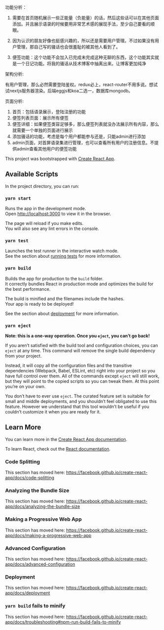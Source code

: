 
功能分析：

1. 需要在首页随机展示一些正能量（负能量）的话，然后这些话可以在其他页面添加。并且展示语录的时候要用非常艺术感的展现手法，至少自己要看的顺眼。

2. 因为认识的朋友好像也挺感兴趣的，所以还是需要用户管理。不过如果没有用户管理，那自己写的骚话也会很羞耻的被其他人看到了。

3. 便签功能：这个功能不会加入已完成未完成这种无聊的东西，这个功能其实就是一个日记功能。将我的骚话从技术博客中抽离出来。让博客更加纯净

    

架构分析:

有用户管理，那么必然需要登陆鉴权。redux必上，react-router不用多说。想试试nextjs服务器渲染。后端eggjs和koa二选一，数据库mongodb。

页面分析:

1. 首页：包括语录展示，登陆注册的功能
2. 便签列表页面：展示所有便签
3. 便签详细：如果便签类容足够多，那么便签列表就没办法展示所有内容，那么就需要一个单独的页面进行展示
4. 添加骚话的功能，考虑是每个用户都能参与还是，只能admin进行添加
5. admin页面，对首屏语录集进行管理，也可以查看所有用户的注册信息。不提供admin查看其他用户的便签功能

This project was bootstrapped with [Create React App](https://github.com/facebook/create-react-app).

## Available Scripts

In the project directory, you can run:

### `yarn start`

Runs the app in the development mode.<br />
Open [http://localhost:3000](http://localhost:3000) to view it in the browser.

The page will reload if you make edits.<br />
You will also see any lint errors in the console.

### `yarn test`

Launches the test runner in the interactive watch mode.<br />
See the section about [running tests](https://facebook.github.io/create-react-app/docs/running-tests) for more information.

### `yarn build`

Builds the app for production to the `build` folder.<br />
It correctly bundles React in production mode and optimizes the build for the best performance.

The build is minified and the filenames include the hashes.<br />
Your app is ready to be deployed!

See the section about [deployment](https://facebook.github.io/create-react-app/docs/deployment) for more information.

### `yarn eject`

**Note: this is a one-way operation. Once you `eject`, you can’t go back!**

If you aren’t satisfied with the build tool and configuration choices, you can `eject` at any time. This command will remove the single build dependency from your project.

Instead, it will copy all the configuration files and the transitive dependencies (Webpack, Babel, ESLint, etc) right into your project so you have full control over them. All of the commands except `eject` will still work, but they will point to the copied scripts so you can tweak them. At this point you’re on your own.

You don’t have to ever use `eject`. The curated feature set is suitable for small and middle deployments, and you shouldn’t feel obligated to use this feature. However we understand that this tool wouldn’t be useful if you couldn’t customize it when you are ready for it.

## Learn More

You can learn more in the [Create React App documentation](https://facebook.github.io/create-react-app/docs/getting-started).

To learn React, check out the [React documentation](https://reactjs.org/).

### Code Splitting

This section has moved here: https://facebook.github.io/create-react-app/docs/code-splitting

### Analyzing the Bundle Size

This section has moved here: https://facebook.github.io/create-react-app/docs/analyzing-the-bundle-size

### Making a Progressive Web App

This section has moved here: https://facebook.github.io/create-react-app/docs/making-a-progressive-web-app

### Advanced Configuration

This section has moved here: https://facebook.github.io/create-react-app/docs/advanced-configuration

### Deployment

This section has moved here: https://facebook.github.io/create-react-app/docs/deployment

### `yarn build` fails to minify

This section has moved here: https://facebook.github.io/create-react-app/docs/troubleshooting#npm-run-build-fails-to-minify

